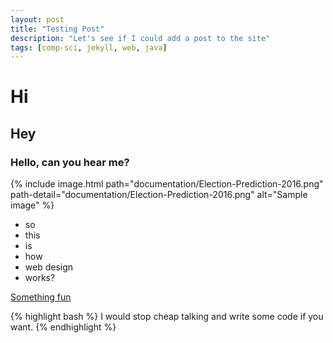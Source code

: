 ```yaml
---
layout: post
title: "Testing Post"
description: "Let's see if I could add a post to the site"
tags: [comp-sci, jekyll, web, java]
---
```


# Hi
## Hey
### Hello, can you hear me?

{% include image.html path="documentation/Election-Prediction-2016.png" path-detail="documentation/Election-Prediction-2016.png" alt="Sample image" %}

- so
- this
- is
- how 
- web design
- works?

[Something fun](www.4chan.org)

{% highlight bash %}
I would stop cheap talking and write some code if you want.
{% endhighlight %}
